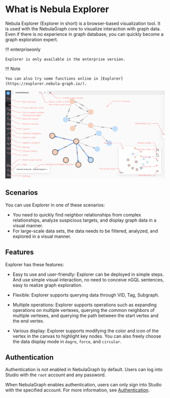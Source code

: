 # What is Nebula Explorer

Nebula Explorer (Explorer in short) is a browser-based visualization tool. It is used with the NebulaGraph core to visualize interaction with graph data. Even if there is no experience in graph database, you can quickly become a graph exploration expert.

!!! enterpriseonly

    Explorer is only available in the enterprise version.
    
!!! Note

    You can also try some functions online in [Explorer](https://explorer.nebula-graph.io/).

![explorer](../figs/explorer-en.png)

## Scenarios

You can use Explorer in one of these scenarios:

- You need to quickly find neighbor relationships from complex relationships, analyze suspicious targets, and display graph data in a visual manner.
- For large-scale data sets, the data needs to be filtered, analyzed, and explored in a visual manner.

## Features

Explorer has these features:

- Easy to use and user-friendly: Explorer can be deployed in simple steps. And use simple visual interaction, no need to conceive nGQL sentences, easy to realize graph exploration.

- Flexible: Explorer supports querying data through VID, Tag, Subgraph.

- Multiple operations: Explorer supports operations such as expanding operations on multiple vertexes, querying the common neighbors of multiple vertexes, and querying the path between the start vertex and the end vertex.

- Various display: Explorer supports modifying the color and icon of the vertex in the canvas to highlight key nodes. You can also freely choose the data display mode in `dagre`, `force`, and `circular`.

## Authentication

Authentication is not enabled in NebulaGraph by default. Users can log into Studio with the `root` account and any password.

When NebulaGraph enables authentication, users can only sign into Studio with the specified account. For more information, see [Authentication](../../7.data-security/1.authentication/1.authentication.md).
